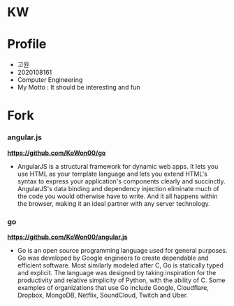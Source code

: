# KW

# Profile

- 고원
- 2020108161
- Computer Engineering
- My Motto : It should be interesting and fun

# Fork

### angular.js

__<https://github.com/KoWon00/go>__
- AngularJS is a structural framework for dynamic web apps. It lets you use HTML as your template language and lets you extend HTML's syntax to express your application's components clearly and succinctly. AngularJS's data binding and dependency injection eliminate much of the code you would otherwise have to write. And it all happens within the browser, making it an ideal partner with any server technology. 

### go

__<https://github.com/KoWon00/angular.js>__
- Go is an open source programming language used for general purposes. Go was developed by Google engineers to create dependable and efficient software. Most similarly modeled after C, Go is statically typed and explicit. The language was designed by taking inspiration for the productivity and relative simplicity of Python, with the ability of C. Some examples of organizations that use Go include Google, Cloudflare, Dropbox, MongoDB, Netflix, SoundCloud, Twitch and Uber.
